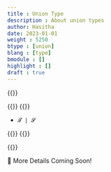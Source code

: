 ```yaml
---
title : Union Type
description : About union types
author: Hasitha
date: 2023-01-01
weight : 5250
btype : [union]
blang : [type]
bmodule : []
highlight : []
draft : true
---
```

{{<md class="summary">}}

{{</md>}}
{{<md class="syntax">}}

* `𝓣 | 𝓢`

{{</md>}}
{{<md class="tldr">}}

{{</md>}}
<!--more-->

🚧 More Details Coming Soon!

